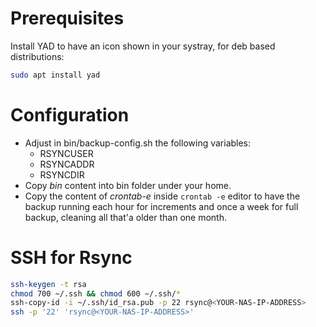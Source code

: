 # Prerequisites

Install YAD to have an icon shown in your systray, for deb based distributions:

```bash
sudo apt install yad
```

# Configuration

* Adjust in bin/backup-config.sh the following variables:
  * RSYNCUSER
  * RSYNCADDR
  * RSYNCDIR
* Copy *bin* content into bin folder under your home.
* Copy the content of *crontab-e* inside ```crontab -e``` editor to have the backup running each hour for increments and once a week for full backup, cleaning all that'a older than one month.

# SSH for Rsync

```bash
ssh-keygen -t rsa
chmod 700 ~/.ssh && chmod 600 ~/.ssh/*
ssh-copy-id -i ~/.ssh/id_rsa.pub -p 22 rsync@<YOUR-NAS-IP-ADDRESS>
ssh -p '22' 'rsync@<YOUR-NAS-IP-ADDRESS>'
```